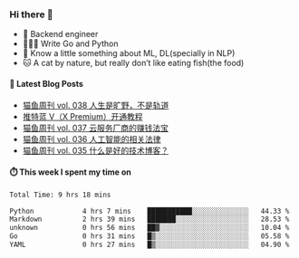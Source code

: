 ### Hi there 👋

- 🔧 Backend engineer
- 👨🏻‍💻 Write Go and Python
- 🔭 Know a little something about ML, DL(specially in NLP)
- 🐱 A cat by nature, but really don’t like eating fish(the food)

#### 📖 Latest Blog Posts
<!-- BLOG-POST-LIST:START -->
- [猫鱼周刊 vol. 038 人生是旷野，不是轨道](https://ameow.xyz/archives/weekly-038)
- [推特蓝 V（X Premium）开通教程](https://ameow.xyz/archives/subscribe-x-premium)
- [猫鱼周刊 vol. 037 云服务厂商的赚钱法宝](https://ameow.xyz/archives/weekly-037)
- [猫鱼周刊 vol. 036 人工智能的相关法律](https://ameow.xyz/archives/weekly-036)
- [猫鱼周刊 vol. 035 什么是好的技术博客？](https://ameow.xyz/archives/weekly-035)
<!-- BLOG-POST-LIST:END -->

#### ⏱️ This week I spent my time on
<!--START_SECTION:waka-->

```txt
Total Time: 9 hrs 18 mins

Python            4 hrs 7 mins    ███████████░░░░░░░░░░░░░░   44.33 %
Markdown          2 hrs 39 mins   ███████░░░░░░░░░░░░░░░░░░   28.53 %
unknown           0 hrs 56 mins   ██▓░░░░░░░░░░░░░░░░░░░░░░   10.04 %
Go                0 hrs 31 mins   █▒░░░░░░░░░░░░░░░░░░░░░░░   05.58 %
YAML              0 hrs 27 mins   █▒░░░░░░░░░░░░░░░░░░░░░░░   04.90 %
```

<!--END_SECTION:waka-->

<!--
**LeslieLeung/LeslieLeung** is a ✨ _special_ ✨ repository because its `README.md` (this file) appears on your GitHub profile.

Here are some ideas to get you started:

- 🔭 I’m currently working on ...
- 🌱 I’m currently learning ...
- 👯 I’m looking to collaborate on ...
- 🤔 I’m looking for help with ...
- 💬 Ask me about ...
- 📫 How to reach me: ...
- 😄 Pronouns: ...
- ⚡ Fun fact: ...
-->
